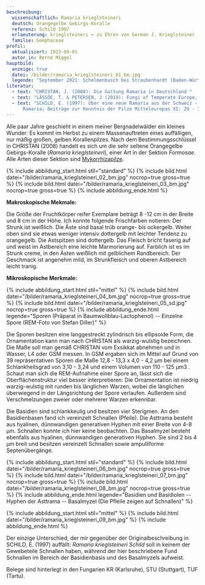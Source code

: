 ```yaml
---
beschreibung:
  wissenschaftlich: Ramaria krieglsteineri
  deutsch: Orangegelbe Gebirgs-Koralle
  referenz: Schild 1997
  erlaeuterung: krieglsteineri = zu Ehren von German J. Krieglsteiner
  familie: Gomphaceae
profil:
  aktualisiert: 2023-09-01
  autor_in: Bernd Miggel
hauptbild:
  anzeige: true
  datei: /bilder/ramaria_krieglsteineri_01_bm.jpg
  legende: "September 2021: Schelmenbusch bei Straubenhardt (Baden-Württemberg)"
literatur:
  - text: "CHRISTAN, J. (2008): Die Gattung Ramaria in Deutschland "
  - text: "LÄSSÖE, T. & PETERSEN, J (2019): Fungi of Temperate Europe, Volume 2"
  - text: "SCHILD, E. (1997): Über eine neue Ramaria aus der Schweiz - Studies in
      Ramaria; Beiträge zur Kenntnis der Pilze Mitteleuropas XI: 29 - 32"
---
```

Alle paar Jahre geschieht in einem meiner Bergnadelwälder ein kleines Wunder: Es kommt im Herbst zu einem Massenauftreten eines auffälligen, nur mäßig großen, gelben Korallenpilzes. Nach dem Bestimmungsschlüssel in CHRISTAN (2008) handelt es sich um die sehr seltene Orangegelbe Gebirgs-Koralle (*Ramaria krieglsteineri*), einer Art in der Sektion *Formosae*. Alle Arten dieser Sektion sind [Mykorrhizapilze](<Mykorrhiza "Glossar">).

{% include abbildung_start.html stil="standard" %}
{% include bild.html datei="/bilder/ramaria_krieglsteineri_02_bm.jpg" nocrop=true gross=true %}
{% include bild.html datei="/bilder/ramaria_krieglsteineri_03_bm.jpg" nocrop=true gross=true %}
{% include abbildung_ende.html %}

**Makroskopische Mekmale:**

Die Größe der Fruchtkörper reifer Exemplare beträgt 8 -12 cm in der Breite und 8 cm in der Höhe. Ich konnte folgende Frischfarben notieren: Der Strunk ist weißlich. Die Äste sind basal trüb orange- bis ockergelb. Weiter oben sind sie etwas weniger intensiv dottergelb mit leichter Tendenz zu orangegelb. Die Astspitzen sind dottergelb. Das Fleisch bricht faserig auf und weist im Astbereich eine leichte Marmorierung auf. Farblich ist es im Strunk creme, in den Ästen weißlich mit gelblichem Randbereich. Der Geschmack ist angenehm mild, im Strunkfleisch und oberen Astbereich leicht tranig.

**Mikroskopische Merkmale:**

{% include abbildung_start.html stil="mittel" %}
{% include bild.html datei="/bilder/ramaria_krieglsteineri_04_bm.jpg" nocrop=true gross=true %}
{% include bild.html datei="/bilder/ramaria_krieglsteineri_05_sd.jpg" nocrop=true gross=true %}
{% include abbildung_ende.html legende="Sporen (Präparat in Baumwollblau-Lactophenol) -- Einzelne Spore (REM-Foto von Stefan Diller)" %}

Die Sporen besitzen eine langgestreckt zylindrisch bis ellipsoide Form, die Ornamentation kann man nach CHRISTAN als warzig-wulstig bezeichnen. Die Maße soll man gemäß CHRISTAN vom Exsikkat abnehmen und in Wasser, L4 oder GSM messen. In GSM ergaben sich im Mittel auf Grund von 39 repräsentativen Sporen die Maße 12,8 - 13,3 x 4,0 - 4,2 µm bei einem Schlankheitsgrad von 3,10 - 3,24 und einem Volumen von 110 - 125 µm3 . Schaut man sich die REM-Aufnahme einer Spore an, lässt sich die Oberflächenstruktur viel besser interpretieren: Die Ornamentation ist niedrig warzig-wulstig mit runden bis länglichen Warzen, wobei die länglichen überwiegend in der Längsrichtung der Spore verlaufen. Außerdem sind Verschmelzungen zweier oder mehrerer Warzen erkennbar.

Die Basidien sind schlankkeulig und besitzen vier Sterigmen. An den Basidienbasen fand ich vereinzelt Schnallen (Pfeile). Die Asttrama besteht aus hyalinen, dünnwandigen generativen Hyphen mit einer Breite von 4-8 µm. Schnallen konnte ich hier keine beobachten. Das Basalmyzel besteht ebenfalls aus hyalinen, dünnwandigen generativen Hyphen. Sie sind 2 bis 4 µm breit und besitzen vereinzelt Schnallen sowie ampulliforme Septenübergänge.

{% include abbildung_start.html stil="standard" %}
{% include bild.html datei="/bilder/ramaria_krieglsteineri_06_bm.jpg" nocrop=true gross=true %}
{% include bild.html datei="/bilder/ramaria_krieglsteineri_07_bm.jpg" nocrop=true gross=true %}
{% include bild.html datei="/bilder/ramaria_krieglsteineri_08_bm.jpg" nocrop=true gross=true %}
{% include abbildung_ende.html legende="Basidien und Basidiolen -- Hyphen der Asttrama -- Basalmyzel (Die Pfleile zeigen auf Schnallen)" %}

{% include abbildung_start.html stil="mittel" %}
{% include bild.html datei="/bilder/ramaria_krieglsteineri_09_bm.jpg" %}
{% include abbildung_ende.html %}

Der einzige Unterschied, der mir gegenüber der Originalbeschreibung in SCHILD, E. (1997) auffällt: *Ramaria krieglsteineri Schild* soll in keinem der Gewebeteile Schnallen haben, während der hier beschriebene Fund Schnallen im Bereich der Basidienbasis und des Basalmyzels aufweist.

Belege sind hinterlegt in den Fungarien KR (Karlsruhe), STU (Stuttgart), TUF (Tartu).